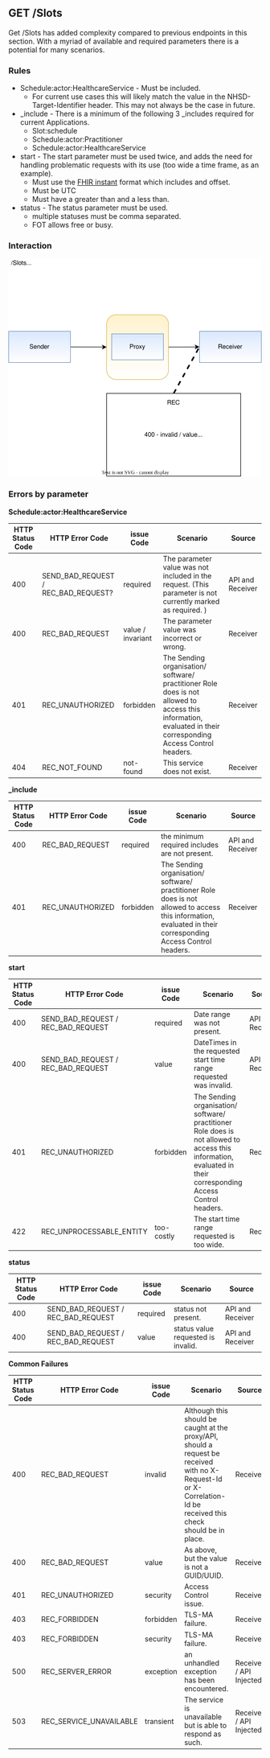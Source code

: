 ## GET /Slots
Get /Slots has added complexity compared to previous endpoints in this section. With a myriad of available and required parameters there is a potential for many scenarios.

### Rules
* Schedule:actor:HealthcareService - Must be included.
  * For current use cases this will likely match the value in the NHSD-Target-Identifier header. This may not always be the case in future.
* _include - There is a minimum of the following 3 _includes required for current Applications.
  * Slot:schedule
  * Schedule:actor:Practitioner
  * Schedule:actor:HealthcareService
* start - The start parameter must be used twice, and adds the need for handling problematic requests with its use (too wide a time frame, as an example).
  * Must use the [FHIR instant](https://www.hl7.org/fhir/datatypes.html#primitive) format which includes and offset.
  * Must be UTC
  * Must have a greater than and a less than.
* status - The status parameter must be used.
  * multiple statuses must be comma separated.
  * FOT allows free or busy.

### Interaction  

  ![BaRS FHIR API end-to-end process](https://raw.githubusercontent.com/NHSDigital/booking-and-referral-media/master/src/images/FailureScenarios/Slot-FailureScenarios-1.0.0.svg)
  
### Errors by parameter
**Schedule:actor:HealthcareService**

| HTTP Status Code | HTTP Error Code                     | issue Code        | Scenario                                                                                                    | Source           |
|------------------|-------------------------------------|-------------------|-------------------------------------------------------------------------------------------------------------|------------------|
| 400              | SEND_BAD_REQUEST / REC_BAD_REQUEST? | required          | The parameter value was not included in the request. (This parameter is not currently marked as required. ) | API and Receiver |
| 400              | REC_BAD_REQUEST                     | value / invariant | The parameter value was incorrect or wrong.                                                                 | Receiver         |
| 401              | REC_UNAUTHORIZED                    | forbidden         | The Sending organisation/ software/ practitioner Role does is not allowed to access this information, evaluated in their corresponding Access Control headers.       | Receiver         |
| 404              | REC_NOT_FOUND                       | not-found         | This service does not exist.                                                                                | Receiver         |
 
**_include**

| HTTP Status Code | HTTP Error Code  | issue Code | Scenario                                                                                                    | Source           |
|------------------|------------------|------------|-------------------------------------------------------------------------------------------------------------|------------------|
| 400              | REC_BAD_REQUEST  | required   | the minimum required includes are not present.                                                              | API and Receiver |
| 401              | REC_UNAUTHORIZED | forbidden  | The Sending organisation/ software/ practitioner Role does is not allowed to access this information, evaluated in their corresponding Access Control headers. | Receiver         |

**start**

| HTTP Status Code | HTTP Error Code                    | issue Code | Scenario                                                                                              | Source           |
|------------------|------------------------------------|------------|-------------------------------------------------------------------------------------------------------|------------------|
| 400              | SEND_BAD_REQUEST / REC_BAD_REQUEST | required   | Date range was not present.                                                                           | API and Receiver |
| 400              | SEND_BAD_REQUEST / REC_BAD_REQUEST | value      | DateTimes in the requested start time range requested was invalid.                                    | API and Receiver |
| 401              | REC_UNAUTHORIZED                   | forbidden  | The Sending organisation/ software/ practitioner Role does is not allowed to access this information, evaluated in their corresponding Access Control headers. | Receiver         |
| 422              | REC_UNPROCESSABLE_ENTITY           | too-costly | The start time range requested is too wide.                                                           | Receiver         |


**status**

| HTTP Status Code | HTTP Error Code                    | issue Code | Scenario                           | Source           |
|------------------|------------------------------------|------------|------------------------------------|------------------|
| 400              | SEND_BAD_REQUEST / REC_BAD_REQUEST | required   | status not present.                | API and Receiver |
| 400              | SEND_BAD_REQUEST / REC_BAD_REQUEST | value      | status value requested is invalid. | API and Receiver |

**Common Failures**

| HTTP Status Code | HTTP Error Code         | issue Code | Scenario                                                                                                                                                          | Source                  |
|------------------|-------------------------|------------|-------------------------------------------------------------------------------------------------------------------------------------------------------------------|-------------------------|
| 400              | REC_BAD_REQUEST         | invalid    | Although this should be caught at the proxy/API, should a request be received with no X-Request-Id or X-Correlation-Id be received this check should be in place. | Receiver                |
| 400              | REC_BAD_REQUEST         | value      | As above, but the value is not a GUID/UUID.                                                                                                                            | Receiver                |
| 401              | REC_UNAUTHORIZED        | security   | Access Control issue.                                                                                                                                             | Receiver                |
| 403              | REC_FORBIDDEN           | forbidden  | TLS-MA failure.                                                                                                                                                   | Receiver                |
| 403              | REC_FORBIDDEN           | security   | TLS-MA failure.                                                                                                                                                   | Receiver                |
| 500              | REC_SERVER_ERROR        | exception  | an unhandled exception has been encountered.                                                                                                                      | Receiver / API Injected |
| 503              | REC_SERVICE_UNAVAILABLE | transient  | The service is unavailable but is able to respond as such.                                                                                                        | Receiver / API Injected |

